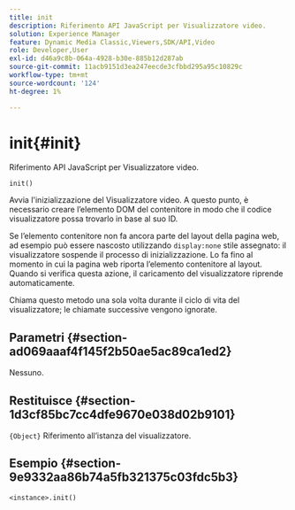 ```yaml
---
title: init
description: Riferimento API JavaScript per Visualizzatore video.
solution: Experience Manager
feature: Dynamic Media Classic,Viewers,SDK/API,Video
role: Developer,User
exl-id: d46a9c8b-064a-4928-b30e-885b12d287ab
source-git-commit: 11acb9151d3ea247eecde3cfbbd295a95c10829c
workflow-type: tm+mt
source-wordcount: '124'
ht-degree: 1%

---
```


# init{#init}

Riferimento API JavaScript per Visualizzatore video.

`init()`

Avvia l&#39;inizializzazione del Visualizzatore video. A questo punto, è necessario creare l’elemento DOM del contenitore in modo che il codice visualizzatore possa trovarlo in base al suo ID.

Se l’elemento contenitore non fa ancora parte del layout della pagina web, ad esempio può essere nascosto utilizzando `display:none` stile assegnato: il visualizzatore sospende il processo di inizializzazione. Lo fa fino al momento in cui la pagina web riporta l’elemento contenitore al layout. Quando si verifica questa azione, il caricamento del visualizzatore riprende automaticamente.

Chiama questo metodo una sola volta durante il ciclo di vita del visualizzatore; le chiamate successive vengono ignorate.

## Parametri {#section-ad069aaaf4f145f2b50ae5ac89ca1ed2}

Nessuno.

## Restituisce {#section-1d3cf85bc7cc4dfe9670e038d02b9101}

`{Object}` Riferimento all’istanza del visualizzatore.

## Esempio {#section-9e9332aa86b74a5fb321375c03fdc5b3}

```
<instance>.init()
```
